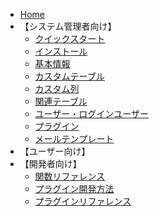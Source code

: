 * [Home](/ja/)
* 【システム管理者向け】
  * [クイックスタート](/ja/quickstart.md)
  * [インストール](/ja/install.md)
  * [基本情報](/ja/base_info.md)
  * [カスタムテーブル](/ja/table.md)
  * [カスタム列](/ja/column.md)
  * [関連テーブル](/ja/relation.md)
  * [ユーザー・ログインユーザー](/ja/user.md)
  * [プラグイン](/ja/plugin.md)
  * [メールテンプレート](/ja/mail.md)
* 【ユーザー向け】
* 【開発者向け】
  * [関数リファレンス](/ja/func_reference.md)
  * [プラグイン開発方法](/ja/plugin_quickstart.md)
  * [プラグインリファレンス](/ja/plugin_reference.md)